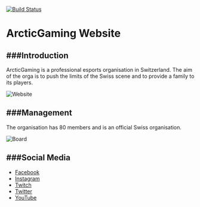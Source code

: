 [![Build Status](https://travis-ci.org/Vidada-Project/vidada-server.svg?branch=master)](https://travis-ci.org/Vidada-Project/vidada-server)

ArcticGaming Website
=======

###Introduction
-----

ArcticGaming is a professional esports organisation in Switzerland. The aim of the orga is to push the limits of the Swiss scene and to provide a family to its players.

![Website](https://imgur.com/a/NieUu)


###Management
-----

The organisation has 80 members and is an official Swiss organisation.

![Board](https://imgur.com/a/mpPt7)


###Social Media
-----

+ [Facebook](https://www.facebook.com/arcticgamingch)
+ [Instagram](https://www.instagram.com/arcticgamingch/)
+ [Twitch](https://www.twitch.tv/arcticgaming_tv)
+ [Twitter](https://twitter.com/ArcticGamingCH)
+ [YouTube](https://www.youtube.com/channel/UC8H_U5y5TPwnjECz-taoCrQ)


